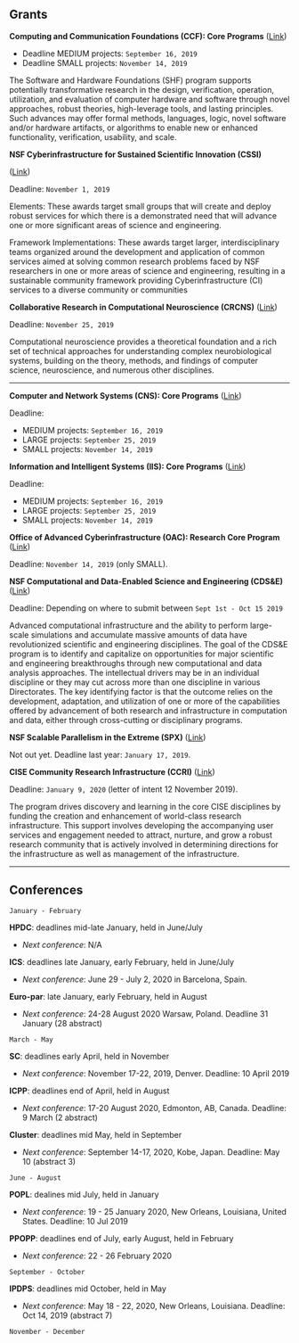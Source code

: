 ## Grants


**Computing and Communication Foundations (CCF): Core Programs** ([Link](https://www.nsf.gov/publications/pub_summ.jsp?WT.z_pims_id=503220&ods_key=nsf18568))

 * Deadline MEDIUM projects: `September 16, 2019`
 * Deadline SMALL projects: `November 14, 2019`

The Software and Hardware Foundations (SHF) program supports potentially transformative research in the design, verification, operation, utilization, and evaluation of computer hardware and software through novel approaches, robust theories, high-leverage tools, and lasting principles. Such advances may offer formal methods, languages, logic, novel software and/or hardware artifacts, or algorithms to enable new or enhanced functionality, verification, usability, and scale.


**NSF Cyberinfrastructure for Sustained Scientific Innovation (CSSI)** 

([Link](https://www.nsf.gov/publications/pub_summ.jsp?WT.z_pims_id=505505&ods_key=nsf19548))

Deadline: `November 1, 2019`

Elements: These awards target small groups that will create and deploy robust services for which there is a demonstrated need that will advance one or more significant areas of science and engineering.

Framework Implementations: These awards target larger, interdisciplinary teams organized around the development and application of common services aimed at solving common research problems faced by NSF researchers in one or more areas of science and engineering, resulting in a sustainable community framework providing Cyberinfrastructure (CI) services to a diverse community or communities


**Collaborative Research in Computational Neuroscience  (CRCNS)** ([Link](https://www.nsf.gov/publications/pub_summ.jsp?WT.z_pims_id=5147&ods_key=nsf18591))

Deadline: `November 25, 2019`

Computational neuroscience provides a theoretical foundation and a rich set of technical approaches for understanding complex neurobiological systems, building on the theory, methods, and findings of computer science, neuroscience, and numerous other disciplines.

---

**Computer and Network Systems (CNS): Core Programs** ([Link](https://www.nsf.gov/publications/pub_summ.jsp?WT.z_pims_id=505574&ods_key=nsf18569))

Deadline: 
 * MEDIUM projects: `September 16, 2019`
 * LARGE projects: `September 25, 2019`
 * SMALL projects: `November 14, 2019`


**Information and Intelligent Systems (IIS): Core Programs** ([Link](https://www.nsf.gov/publications/pub_summ.jsp?WT.z_pims_id=13707&ods_key=nsf18570))

Deadline: 
 * MEDIUM projects: `September 16, 2019`
 * LARGE projects: `September 25, 2019`
 * SMALL projects: `November 14, 2019`


**Office of Advanced Cyberinfrastructure (OAC): Research Core Program** ([Link](https://www.nsf.gov/publications/pub_summ.jsp?WT.z_pims_id=505571&ods_key=nsf18567))

Deadline: `November 14, 2019` (only SMALL).


**NSF Computational and Data-Enabled Science and Engineering  (CDS&E)** ([Link](https://www.nsf.gov/funding/pgm_summ.jsp?pims_id=504813))

Deadline: Depending on where to submit between `Sept 1st - Oct 15 2019`

Advanced computational infrastructure and the ability to perform large-scale simulations and accumulate massive amounts of data have revolutionized scientific and engineering disciplines.  The goal of the CDS&E program is to identify and capitalize on opportunities for major scientific and engineering breakthroughs through new computational and data analysis approaches.  The intellectual drivers may be in an individual discipline or they may cut across more than one discipline in various Directorates.  The key identifying factor is that the outcome relies on the development, adaptation, and utilization of one or more of the capabilities offered by advancement of both research and infrastructure in computation and data, either through cross-cutting or disciplinary programs.


**NSF Scalable Parallelism in the Extreme  (SPX)** ([Link](https://www.nsf.gov/funding/pgm_summ.jsp?pims_id=505348&org=CISE&sel_org=CISE&from=fund))

Not out yet.
Deadline last year: `January 17, 2019`.


**CISE Community Research Infrastructure  (CCRI)** ([Link](https://www.nsf.gov/publications/pub_summ.jsp?WT.z_pims_id=12810&ods_key=nsf19512))

Deadline: `January 9, 2020` (letter of intent 12 November 2019).

The program drives discovery and learning in the core CISE disciplines by funding the creation and enhancement of world-class research infrastructure. This support involves developing the accompanying user services and engagement needed to attract, nurture, and grow a robust research community that is actively involved in determining directions for the infrastructure as well as management of the infrastructure.

---
## Conferences

`January - February`

**HPDC**: deadlines mid-late January, held in June/July
  - *Next conference*: N/A

**ICS**: deadlines late January, early February, held in June/July
  - *Next conference*: June 29 - July 2, 2020 in Barcelona, Spain.

**Euro-par**: late January, early February, held in August
  - *Next conference*: 24-28 August 2020 Warsaw, Poland. Deadline 31 January (28 abstract)


`March - May`

**SC**: deadlines early April, held in November
  - *Next conference*: November 17-22, 2019, Denver. Deadline: 10 April 2019

**ICPP**: deadlines end of April, held in August
  - *Next conference*: 17-20 August 2020, Edmonton, AB, Canada. Deadline: 9 March (2 abstract)

**Cluster**: deadlines mid May, held in September
  - *Next conference*: September 14-17, 2020, Kobe, Japan. Deadline: May 10 (abstract 3)


`June - August`

**POPL**: dealines mid July, held in January
  - *Next conference*: 19 - 25 January 2020, New Orleans, Louisiana, United States. Deadline: 10 Jul 2019

**PPOPP**: deadlines end of July, early August, held in February
  - *Next conference*: 22 - 26 February 2020 


`September - October`

**IPDPS**: deadlines mid October, held in May
  - *Next conference*: May 18 - 22, 2020, New Orleans, Louisiana. Deadline: Oct 14, 2019 (abstract 7)


`November - December`

